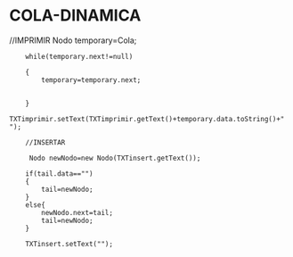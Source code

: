 # COLA-DINAMICA
 //IMPRIMIR 
 Nodo temporary=Cola;

        while(temporary.next!=null)

        {
            temporary=temporary.next;
          
            
        }
        TXTimprimir.setText(TXTimprimir.getText()+temporary.data.toString()+" ");
        
        //INSERTAR
         
         Nodo newNodo=new Nodo(TXTinsert.getText());
       
        if(tail.data=="")
        {
            tail=newNodo;
        }
        else{
            newNodo.next=tail;
            tail=newNodo;
        } 
        
        TXTinsert.setText("");
        
